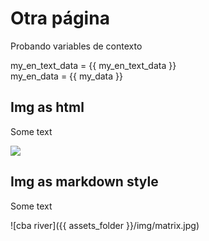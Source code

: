 # Otra página

Probando variables de contexto

my_en_text_data = {{ my_en_text_data }}  
my_en_data = {{ my_data }}  

## Img as html

Some text

<img src="{{ assets_folder }}/img/matrix.jpg"/>

## Img as markdown style

Some text

![cba river]({{ assets_folder }}/img/matrix.jpg)
